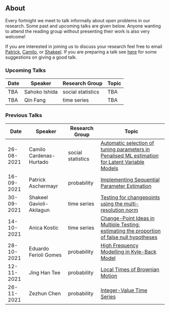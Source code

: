 ## About

Every fortnight we meet to talk informally about open problems in our research. Some past and upcoming talks are given below. Anyone wanting to attend the reading group without presenting their work is also very welcome!

If you are interested in joining us to discuss your research feel free to email [Patrick](mailto:p.Aschermayr@lse.ac.uk), [Camilo](mailto:c.a.cardenas-hurtado@lse.ac.uk), or [Shakeel](mailto:s.a.gavioli-akilagun@lse.ac.uk). If you are preparing a talk see [here](advice-for-talks.html) for some suggestions on giving a good talk.  

### Upcoming Talks

| Date | Speaker | Research Group | Topic |
|---|---|---|---|
| TBA | Sahoko Ishida | social statistics | TBA |
| TBA | Qin Fang | time series | TBA |

### Previous Talks

| Date | Speaker | Research Group | Topic |
|---|---|---|---|
| 26-08-2021 | Camilo Cardenas-Hurtado | social statistics | [Automatic selection of tuning parameters in Penalised ML estimation for Latent Variable Models](talks/26-08-2021-Camilo-Cardenas-Hurtado.html)|
| 16-09-2021 | Patrick Aschermayr | probability | [Implementing Sequential Parameter Estimation](talks/09-09-2021-Patrick-Aschermayr.html) |
| 30-09-2021 | Shakeel Gavioli-Akilagun | time series | [Testing for changepoints using the multi-resolution norm](talks/30-09-2021-Shakeel-Gavioli-Akilagun.html) |
| 14-10-2021 | Anica Kostic | time series | [Change-Point Ideas in Multiple Testing: estimating the proportion of false null hypotheses](talks/14-10-2021-Anica-Kostic.html) |
| 28-10-2021 | Eduardo Ferioli Gomes | probability | [High Frequency Modelling in Kyle-Back Model](talks/28-10-2021-Eduardo-Ferioli-Gomes.html)|
| 12-11-2021 | Jing Han Tee | probability | [Local Times of Brownian Motion](talks/12-11-2021-Jing-Han-Tee.html) |
| 26-11-2021 | Zezhun Chen | probability | [Integer-Value Time Series](talks/26-11-2021-Zezhun-Chen.html) |
